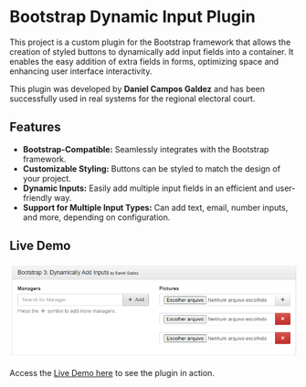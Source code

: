 # Bootstrap Dynamic Input Plugin

This project is a custom plugin for the Bootstrap framework that allows the creation of styled buttons to dynamically add input fields into a container. It enables the easy addition of extra fields in forms, optimizing space and enhancing user interface interactivity.

This plugin was developed by **Daniel Campos Galdez** and has been successfully used in real systems for the regional electoral court.

## Features

- **Bootstrap-Compatible:** Seamlessly integrates with the Bootstrap framework.
- **Customizable Styling:** Buttons can be styled to match the design of your project.
- **Dynamic Inputs:** Easily add multiple input fields in an efficient and user-friendly way.
- **Support for Multiple Input Types:** Can add text, email, number inputs, and more, depending on configuration.

## Live Demo
![Plugin Preview](./preview.png)

Access the [Live Demo here](https://danielkgm.github.io/bootstrap-add-inputs-plugin/) to see the plugin in action.
